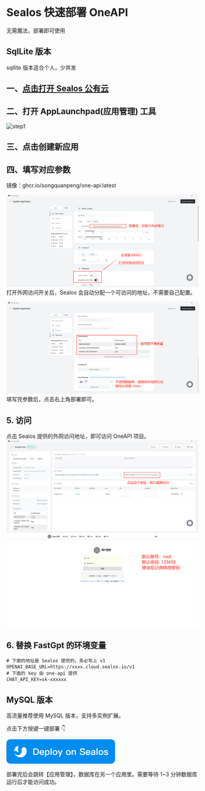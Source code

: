 # Sealos 快速部署 OneAPI

无需魔法，部署即可使用

## SqlLite 版本

sqllite 版本适合个人，少并发

## 一、[点击打开 Sealos 公有云](https://cloud.sealos.io/)

## 二、打开 AppLaunchpad(应用管理) 工具

![step1](./imgs/step1.png)

## 三、点击创建新应用

## 四、填写对应参数

镜像：ghcr.io/songquanpeng/one-api:latest

![step2](./imgs/step2.png)
打开外网访问开关后，Sealos 会自动分配一个可访问的地址，不需要自己配置。

![step3](./imgs/step3.png)
填写完参数后，点击右上角部署即可。

## 5. 访问

点击 Sealos 提供的外网访问地址，即可访问 OneAPI 项目。
![step3](./imgs/step4.png)
![step3](./imgs/step5.png)

## 6. 替换 FastGpt 的环境变量

```
# 下面的地址是 Sealos 提供的，务必写上 v1
OPENAI_BASE_URL=https://xxxx.cloud.sealos.io/v1
# 下面的 key 由 one-api 提供
CHAT_API_KEY=sk-xxxxxx
```

## MySQL 版本

高流量推荐使用 MySQL 版本，支持多实例扩展。

点击下方按键一键部署 👇

[![](https://raw.githubusercontent.com/labring-actions/templates/main/Deploy-on-Sealos.svg)](https://cloud.sealos.io/?openapp=system-fastdeploy%3FtemplateName%3Done-api)

部署完后会跳转【应用管理】，数据库在另一个应用里。需要等待 1~3 分钟数据库运行后才能访问成功。
